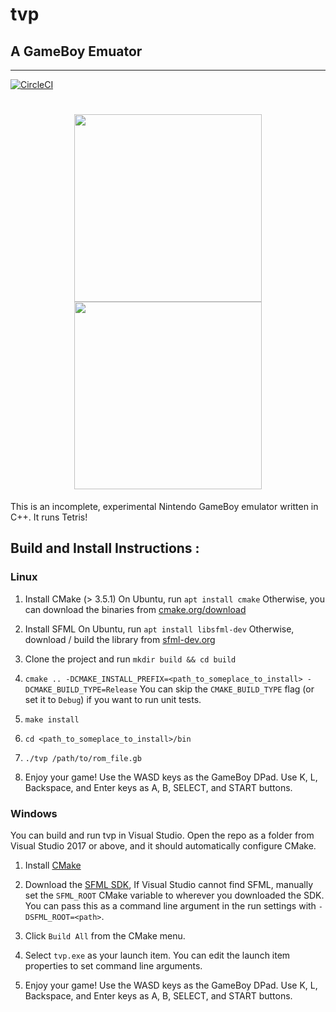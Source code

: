 # tvp
## A GameBoy Emuator

---

[![CircleCI](https://circleci.com/gh/venkat24/tvp/tree/master.svg?style=shield&circle-token=0915c0ed7c3b36f5aed8ddcd1b659547c662088c)](https://circleci.com/gh/venkat24/tvp/tree/master)

<h1 align="center">
    <img src="https://github.com/venkat24/tvp/blob/master/images/start.png" width="300"/>
    <img src="https://github.com/venkat24/tvp/blob/master/images/tetris.png" width="300"/><br />
</h1>

This is an incomplete, experimental Nintendo GameBoy emulator written in C++. It runs Tetris!

## Build and Install Instructions :

### Linux

1. Install CMake (> 3.5.1)
        On Ubuntu, run `apt install cmake`
        Otherwise, you can download the binaries from [cmake.org/download](https://cmake.org/download/)

2. Install SFML
        On Ubuntu, run `apt install libsfml-dev`
        Otherwise, download / build the library from [sfml-dev.org](https://www.sfml-dev.org/)

3. Clone the project and run
`mkdir build && cd build`

4. `cmake .. -DCMAKE_INSTALL_PREFIX=<path_to_someplace_to_install> -DCMAKE_BUILD_TYPE=Release`
        You can skip the `CMAKE_BUILD_TYPE` flag (or set it to `Debug`) if you want to run unit tests.

5. `make install`

6. `cd <path_to_someplace_to_install>/bin`

7. `./tvp /path/to/rom_file.gb`

8. Enjoy your game! Use the WASD keys as the GameBoy DPad. Use K, L, Backspace, and Enter keys as A, B, SELECT, and START buttons.

### Windows

You can build and run tvp in Visual Studio. Open the repo as a folder from Visual Studio 2017 or above, and it should automatically configure CMake.

1. Install [CMake](https://cmake.org/download/)

2. Download the [SFML SDK](https://www.sfml-dev.org/download/sfml/2.5.1/),
    If Visual Studio cannot find SFML, manually set the `SFML_ROOT` CMake variable to wherever you downloaded the SDK. You can pass this as a command line argument in the run settings with `-DSFML_ROOT=<path>`. 

3. Click `Build All` from the CMake menu.

4. Select `tvp.exe` as your launch item. You can edit the launch item properties to set command line arguments.

5. Enjoy your game! Use the WASD keys as the GameBoy DPad. Use K, L, Backspace, and Enter keys as A, B, SELECT, and START buttons.
